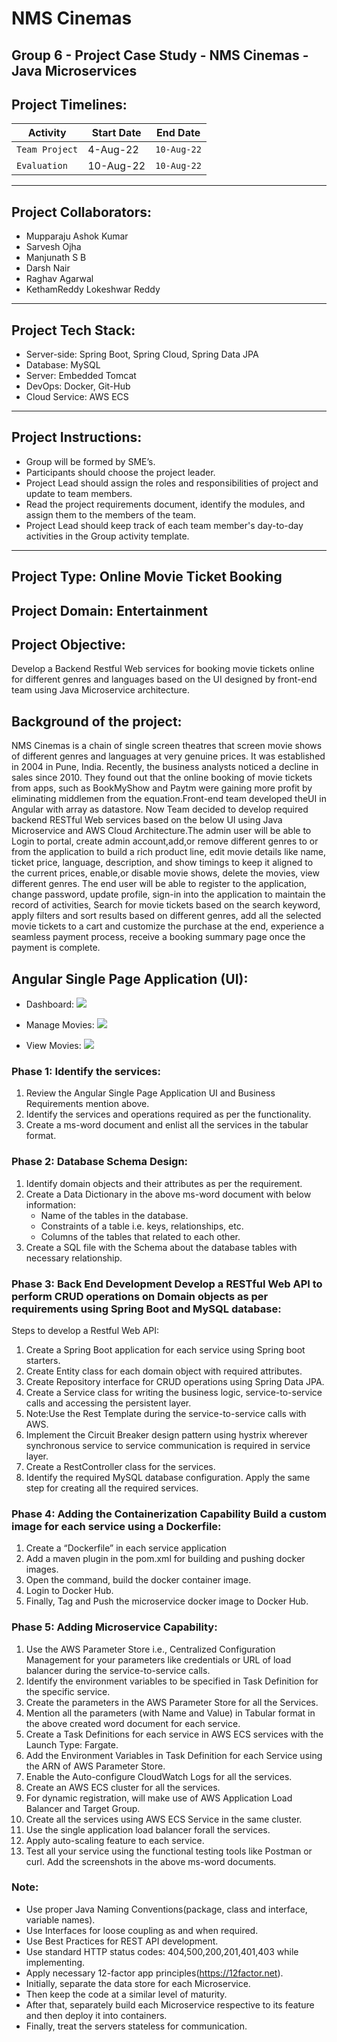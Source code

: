 # NMS Cinemas
## Group 6 - Project Case Study - NMS Cinemas - Java Microservices

## Project Timelines:

| Activity       | Start Date | End Date    |
|----------------|----------|-------------|
| `Team Project` | 4-Aug-22 | `10-Aug-22` |
| `Evaluation`   | 10-Aug-22 | `10-Aug-22` |
---

## Project Collaborators:
* Mupparaju Ashok Kumar
* Sarvesh Ojha
* Manjunath S B
* Darsh Nair
* Raghav Agarwal
* KethamReddy Lokeshwar Reddy
---

## Project Tech Stack:
* Server-side:    Spring Boot, Spring Cloud, Spring Data JPA
* Database:       MySQL
* Server:         Embedded Tomcat
* DevOps:         Docker, Git-Hub
* Cloud Service:  AWS ECS
---

## Project Instructions:
* Group will be formed by SME’s.
* Participants should choose the project leader.
* Project Lead should assign the roles and responsibilities of project and update to team members.
* Read the project requirements document, identify the modules, and assign them to the members of the team.
* Project Lead should keep track of each team member's day-to-day activities in the Group activity template.
---

## Project Type: Online Movie Ticket Booking

## Project Domain: Entertainment

## Project Objective: 
Develop  a Backend  Restful  Web  services for  booking  movie  tickets  online  for  different  genres and 
languages based on the UI designed by front-end team using Java Microservice architecture.

## Background of the project: 
NMS Cinemas is a chain of single screen theatres that screen movie shows of different genres and languages at very genuine prices. 
It was established in 2004 in Pune, India. Recently, the business analysts noticed a decline in sales since 2010. 
They found out that the online booking of movie tickets from apps, such as BookMyShow and Paytm were gaining more profit 
by eliminating middlemen from the equation.Front-end team developed theUI in Angular with array as datastore. 
Now Team decided to develop required backend RESTful Web services based on the below UI using Java Microservice and 
AWS Cloud Architecture.The admin user will be able to Login to portal, create admin account,add,or remove different 
genres to or from the application to build a rich product line, edit movie details like name, ticket price, language, 
description, and show timings to keep it aligned to the current prices, enable,or disable movie shows, delete the movies, 
view different genres. The end user will be able to register to the application, change password, update profile, sign-in 
into the application to maintain the record of activities, Search for movie tickets based on the search keyword, 
apply filters and sort results based on different genres, add all the selected movie tickets to a cart and customize the 
purchase at the end, experience a seamless payment process, receive a booking summary page once the payment is complete.

## Angular Single Page Application (UI):
- Dashboard:
![](https://user-images.githubusercontent.com/56908355/183258551-6e6b8a63-ef5a-45d0-b48c-5a0d290422da.png)

- Manage Movies:
![]([https://github.com/darshnair/nms/src/main/resources/static/manage-movies.png](https://user-images.githubusercontent.com/56908355/183258612-6519c278-4890-44ea-ad49-336384de2cfb.png))

- View Movies:
![]([https://github.com/darshnair/nms/src/main/resources/static/view-movies.png](https://user-images.githubusercontent.com/56908355/183258619-65b749fb-54d7-41e9-ab02-4ef04e0c7bc9.png))

### Phase 1: Identify the services:
1. Review the Angular Single Page Application UI and Business Requirements mention above.
2. Identify the services and operations required as per the functionality.
3. Create a ms-word document and enlist all the services in the tabular format.

### Phase 2: Database Schema Design:
1. Identify domain objects and their attributes as per the requirement.
2. Create a Data Dictionary in the above ms-word document with below information:
   - Name of the tables in the database.
   - Constraints of a table i.e. keys, relationships, etc.
   - Columns of the tables that related to each other.
3. Create a SQL file with the Schema about the database tables with necessary relationship.

### Phase 3: Back End Development Develop a RESTful Web API to perform CRUD operations on Domain objects as per requirements using Spring Boot and MySQL database:
Steps to develop a Restful Web API:
1. Create a Spring Boot application for each service using Spring boot starters.
2. Create Entity class for each domain object with required attributes.
3. Create Repository interface for CRUD operations using Spring Data JPA.
4. Create a Service class for writing the business logic, service-to-service calls and accessing the persistent layer.
5. Note:Use the Rest Template during the service-to-service calls with AWS.
6. Implement the Circuit Breaker design pattern using hystrix wherever synchronous service to service communication is required in service layer.
7. Create a RestController class for the services.
8. Identify the required MySQL database configuration. Apply the same step for creating all the required services.

### Phase 4: Adding the Containerization Capability Build a custom image for each service using a Dockerfile:
1. Create a “Dockerfile” in each service application
2. Add a maven plugin in the pom.xml for building and pushing docker images. 
3. Open the command, build the docker container image.
4. Login to Docker Hub. 
5. Finally, Tag and Push the microservice docker image to Docker Hub.

### Phase 5: Adding Microservice Capability: 
1. Use the AWS Parameter Store i.e., Centralized Configuration Management for your parameters like credentials 
or URL of load balancer during the service-to-service calls.
2. Identify the environment variables to be specified in Task Definition for the specific service.
3. Create the parameters in the AWS Parameter Store for all the Services.
4. Mention all the parameters (with Name and Value) in Tabular format in the above created word document for each service.
5. Create a Task Definitions for each service in AWS ECS services with the Launch Type: Fargate.
6. Add the Environment Variables in Task Definition for each Service using the ARN of AWS Parameter Store.
7. Enable the Auto-configure CloudWatch Logs for all the services.
8. Create an AWS ECS cluster for all the services.
9. For dynamic registration, will make use of AWS Application Load Balancer and Target Group.
10. Create all the services using AWS ECS Service in the same cluster.
11. Use the single application load balancer forall the services.
12. Apply auto-scaling feature to each service.
13. Test all your service using the functional testing tools like Postman or curl. Add the screenshots in the above ms-word documents. 

### Note:
* Use proper Java Naming Conventions(package, class and interface, variable names).
* Use Interfaces for loose coupling as and when required.
* Use Best Practices for REST API development.
* Use standard HTTP status codes: 404,500,200,201,401,403 while implementing.
* Apply necessary 12-factor app principles(https://12factor.net).
* Initially, separate the data store for each Microservice.
* Then keep the code at a similar level of maturity.
* After that, separately build each Microservice respective to its feature and then deploy it into containers.
* Finally, treat the servers stateless for communication.
